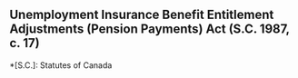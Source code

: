 ## Unemployment Insurance Benefit Entitlement Adjustments (Pension Payments) Act (S.C. 1987, c. 17)
  *[S.C.]: Statutes of Canada

